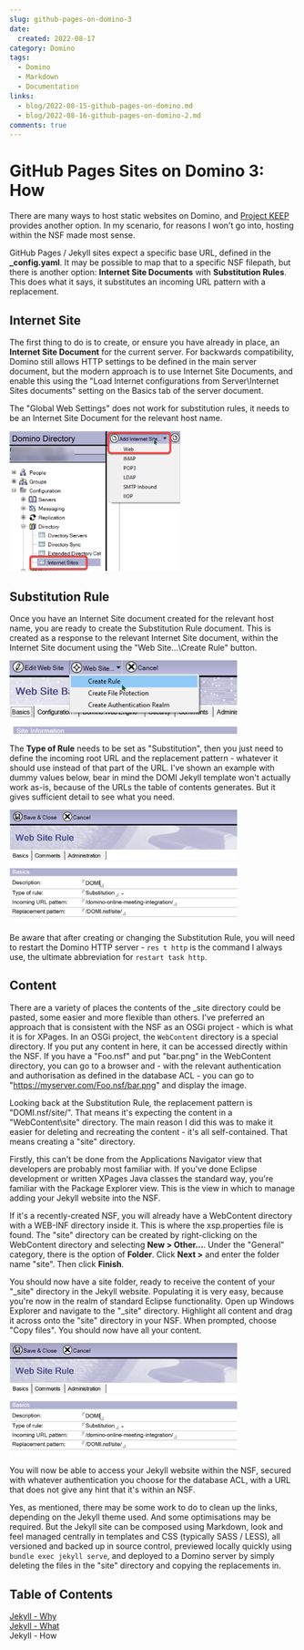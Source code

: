 ```yaml
---
slug: github-pages-on-domino-3
date: 
  created: 2022-08-17
category: Domino
tags: 
  - Domino
  - Markdown
  - Documentation
links:
  - blog/2022-08-15-github-pages-on-domino.md
  - blog/2022-08-16-github-pages-on-domino-2.md
comments: true
---
```

# GitHub Pages Sites on Domino 3: How

There are many ways to host static websites on Domino, and [Project KEEP](https://opensource.hcltechsw.com/domino-keep-docs) provides another option. In my scenario, for reasons I won't go into, hosting within the NSF made most sense.

<!-- more -->

GitHub Pages / Jekyll sites expect a specific base URL, defined in the **_config.yaml**. It may be possible to map that to a specific NSF filepath, but there is another option: **Internet Site Documents** with **Substitution Rules**. This does what it says, it substitutes an incoming URL pattern with a replacement.

## Internet Site

The first thing to do is to create, or ensure you have already in place, an **Internet Site Document** for the current server. For backwards compatibility, Domino still allows HTTP settings to be defined in the main server document, but the modern approach is to use Internet Site Documents, and enable this using the "Load Internet configurations from Server\Internet Sites documents" setting on the Basics tab of the server document.

The "Global Web Settings" does not work for substitution rules, it needs to be an Internet Site Document for the relevant host name.

<img src="../../images/post-images/2022/jekyll-web-site.png" style="width:300px" alt="Internet Sites" />

## Substitution Rule

Once you have an Internet Site document created for the relevant host name, you are ready to create the Substitution Rule document. This is created as a response to the relevant Internet Site document, within the Internet Site document using the "Web Site...\Create Rule" button.

<img src="../../images/post-images/2022/jekyll-web-rule-create.png" style="width:400px" alt="Create Rule" />

The **Type of Rule** needs to be set as "Substitution", then you just need to define the incoming root URL and the replacement pattern - whatever it should use instead of that part of the URL. I've shown an example with dummy values below, bear in mind the DOMI Jekyll template won't actually work as-is, because of the URLs the table of contents generates. But it gives sufficient detail to see what you need.

<img src="../../images/post-images/2022/jekyll-web-rule.png" style="width:400px" alt="Substitution Rule" />

Be aware that after creating or changing the Substitution Rule, you will need to restart the Domino HTTP server - `res t http` is the command I always use, the ultimate abbreviation for `restart task http`.

## Content

There are a variety of places the contents of the _site directory could be pasted, some easier and more flexible than others. I've preferred an approach that is consistent with the NSF as an OSGi project - which is what it is for XPages. In an OSGi project, the `WebContent` directory is a special directory. If you put any content in here, it can be accessed directly within the NSF. If you have a "Foo.nsf" and put "bar.png" in the WebContent directory, you can go to a browser and - with the relevant authentication and authorisation as defined in the database ACL - you can go to "https://myserver.com/Foo.nsf/bar.png" and display the image.

Looking back at the Substitution Rule, the replacement pattern is "DOMI.nsf/site/". That means it's expecting the content in a "WebContent\site" directory. The main reason I did this was to make it easier for deleting and recreating the content - it's all self-contained. That means creating a "site" directory.

Firstly, this can't be done from the Applications Navigator view that developers are probably most familiar with. If you've done Eclipse development or written XPages Java classes the standard way, you're familiar with the Package Explorer view. This is the view in which to manage adding your Jekyll website into the NSF.

If it's a recently-created NSF, you will already have a WebContent directory with a WEB-INF directory inside it. This is where the xsp.properties file is found. The "site" directory can be created by right-clicking on the WebContent directory and selecting **New > Other...**. Under the "General" category, there is the option of **Folder**. Click **Next >** and enter the folder name "site". Then click **Finish**.

You should now have a site folder, ready to receive the content of your "_site" directory in the Jekyll website. Populating it is very easy, because you're now in the realm of standard Eclipse functionality. Open up Windows Explorer and navigate to the "_site" directory. Highlight all content and drag it across onto the "site" directory in your NSF. When prompted, choose "Copy files". You should now have all your content.

<img src="/images/post-images/2022/jekyll-web-rule.png" style="width:400px" alt="Substitution Rule" />

You will now be able to access your Jekyll website within the NSF, secured with whatever authentication you choose for the database ACL, with a URL that does not give any hint that it's within an NSF.

Yes, as mentioned, there may be some work to do to clean up the links, depending on the Jekyll theme used. And some optimisations may be required. But the Jekyll site can be composed using Markdown, look and feel managed centrally in templates and CSS (typically SASS / LESS), all versioned and backed up in source control, previewed locally quickly using `bundle exec jekyll serve`, and deployed to a Domino server by simply deleting the files in the "site" directory and copying the replacements in.

## Table of Contents

[Jekyll - Why](./2022-08-15-github-pages-on-domino.md)<br/>
[Jekyll - What](./2022-08-16-github-pages-on-domino-2.md)<br/>
Jekyll - How
